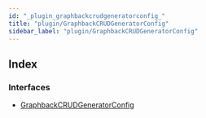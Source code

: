 ```yaml
---
id: "_plugin_graphbackcrudgeneratorconfig_"
title: "plugin/GraphbackCRUDGeneratorConfig"
sidebar_label: "plugin/GraphbackCRUDGeneratorConfig"
---
```


## Index

### Interfaces

* [GraphbackCRUDGeneratorConfig](../interfaces/_plugin_graphbackcrudgeneratorconfig_.graphbackcrudgeneratorconfig.md)
